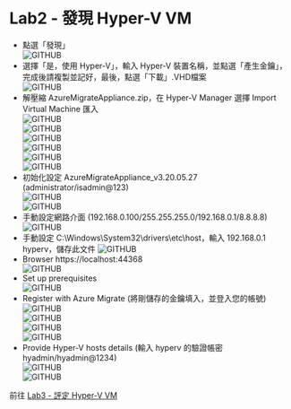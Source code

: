 # Lab2 - 發現 Hyper-V VM

- 點選「發現」<br>
![GITHUB](https://github.com/BrianHsing/Azure-Migrate/blob/master/hyper-v/image/discovery.PNG "discovery")
- 選擇「是，使用 Hyper-V」，輸入 Hyper-V 裝置名稱，並點選「產生金鑰」，完成後請複製並記好，最後，點選「下載」.VHD檔案<br>
![GITHUB](https://github.com/BrianHsing/Azure-Migrate/blob/master/hyper-v/image/selectHypervanddownload-update.PNG "selectHypervanddownload")<br>
- 解壓縮 AzureMigrateAppliance.zip，在 Hyper-V Manager 選擇 Import Virtual Machine 匯入<br>
![GITHUB](https://github.com/BrianHsing/Azure-Migrate/blob/master/hyper-v/image/importama1.PNG "importama1")<br>
![GITHUB](https://github.com/BrianHsing/Azure-Migrate/blob/master/hyper-v/image/importama2.PNG "importama2")<br>
![GITHUB](https://github.com/BrianHsing/Azure-Migrate/blob/master/hyper-v/image/importama3.PNG "importama3")<br>
![GITHUB](https://github.com/BrianHsing/Azure-Migrate/blob/master/hyper-v/image/importama4.PNG "importama4")<br>
![GITHUB](https://github.com/BrianHsing/Azure-Migrate/blob/master/hyper-v/image/importama5.PNG "importama5")<br>
![GITHUB](https://github.com/BrianHsing/Azure-Migrate/blob/master/hyper-v/image/completeimportama.PNG "completeimportama")<br>
- 初始化設定 AzureMigrateAppliance_v3.20.05.27 (administrator/isadmin@123)<br>
![GITHUB](https://github.com/BrianHsing/Azure-Migrate/blob/master/hyper-v/image/licenseTerms.PNG "licenseTerms")<br>
![GITHUB](https://github.com/BrianHsing/Azure-Migrate/blob/master/hyper-v/image/customizeSetting.PNG "customizeSetting")<br>
- 手動設定網路介面 (192.168.0.100/255.255.255.0/192.168.0.1/8.8.8.8)<br>
![GITHUB](https://github.com/BrianHsing/Azure-Migrate/blob/master/hyper-v/image/ama-networking-setting.PNG "ama-networking-setting")<br>
- 手動設定 C:\Windows\System32\drivers\etc\host，輸入 192.168.0.1 hyperv，儲存此文件
![GITHUB](https://github.com/BrianHsing/Azure-Migrate/blob/master/hyper-v/image/ama-dns-setting.PNG "ama-dns-setting")<br>
- Browser https://localhost:44368<br>
![GITHUB](https://github.com/BrianHsing/Azure-Migrate/blob/master/hyper-v/image/settingweb2.png "settingweb2")<br>
- Set up prerequisites<br>
![GITHUB](https://github.com/BrianHsing/Azure-Migrate/blob/master/hyper-v/image/Setupprerequisites.png "Setupprerequisites")<br>
- Register with Azure Migrate (將剛儲存的金鑰填入，並登入您的帳號)<br>
![GITHUB](https://github.com/BrianHsing/Azure-Migrate/blob/master/hyper-v/image/registerwithazuremigrate.png "registerwithazuremigrate")<br>
![GITHUB](https://github.com/BrianHsing/Azure-Migrate/blob/master/hyper-v/image/registerwithazuremigrate2.png "registerwithazuremigrate2")<br>
![GITHUB](https://github.com/BrianHsing/Azure-Migrate/blob/master/hyper-v/image/registerwithazuremigrate3.png "registerwithazuremigrate3")<br>
![GITHUB](https://github.com/BrianHsing/Azure-Migrate/blob/master/hyper-v/image/registerwithazuremigrate4.png "registerwithazuremigrate4")<br>
- Provide Hyper-V hosts details (輸入 hyperv 的驗證帳密 hyadmin/hyadmin@1234)<br>
![GITHUB](https://github.com/BrianHsing/Azure-Migrate/blob/master/hyper-v/image/managecredentials.png "managecredentials")<br>
![GITHUB](https://github.com/BrianHsing/Azure-Migrate/blob/master/hyper-v/image/managecredentials2.png "managecredentials2")<br>

前往 [Lab3 - 評定 Hyper-V VM](https://github.com/BrianHsing/Azure-Migrate/blob/master/hyper-v/Lab3.md)<br>